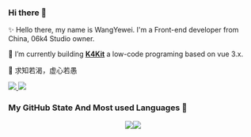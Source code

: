 ### Hi there 👋

✨ Hello there, my name is WangYewei. I'm a Front-end developer from China, 06k4 Studio owner.

🔭 I’m currently building **[K4Kit](https://github.com/WangYeWei/K4Kit)** a low-code programing based on vue 3.x.

💬 求知若渴，虚心若愚

<a href="https://github.com/wangyewei/design-06k4">
  <img src="https://github-readme-stats.vercel.app/api/pin/?username=wangyewei&repo=design-06k4&theme=react" />
</a>
<a href="https://github.com/sun0225SUN/Student-Data-Vision">
  <img src="https://github-readme-stats.vercel.app/api/pin/?username=wangyewei&repo=K4kit&theme=vue" />
</a>

### My GitHub State And Most used Languages 👯

<div style="display:flex;justify-content:center;">
  <img src="https://github-readme-stats.vercel.app/api?username=wangyewei&show_icons=true&theme=radical">
  <img src="https://github-readme-stats.vercel.app/api/top-langs/?username=wangyewei&layout=compact&theme=radical" />
</div>






<!--
**WangYeWei/WangyeWei** is a ✨ _special_ ✨ repository because its `README.md` (this file) appears on your GitHub profile.

Here are some ideas to get you started:

- 🔭 I’m currently working on ...
- 🌱 I’m currently learning ...
- 👯 I’m looking to collaborate on ...
- 🤔 I’m looking for help with ...
- 💬 Ask me about ...
- 📫 How to reach me: ...
- 😄 Pronouns: ...
- ⚡ Fun fact: ...
-->
